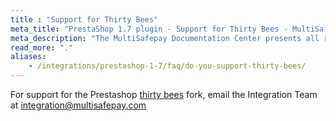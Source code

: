 ```yaml
---
title : "Support for Thirty Bees"
meta_title: "PrestaShop 1.7 plugin - Support for Thirty Bees - MultiSafepay Docs"
meta_description: "The MultiSafepay Documentation Center presents all relevant information about our Plugins and API. You can also find support pages for payment methods, tools and general questions as well as the contact details of our Support and Integration Teams."
read_more: "."
aliases: 
    - /integrations/prestashop-1-7/faq/do-you-support-thirty-bees/
---
```

For support for the Prestashop [thirty bees](https://thirtybees.com/blog/what-is-thirty-bees) fork, email the Integration Team at <integration@multisafepay.com>
